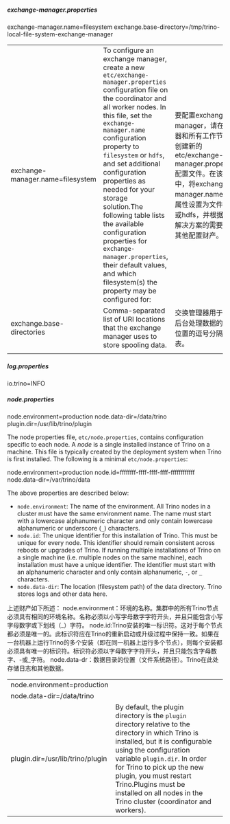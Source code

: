 ##### exchange-manager.properties

exchange-manager.name=filesystem
 exchange.base-directory=/tmp/trino-local-file-system-exchange-manager

|                                  |                                                              |                                                              |
| -------------------------------- | ------------------------------------------------------------ | ------------------------------------------------------------ |
| exchange-manager.name=filesystem | To configure an exchange manager, create a new `etc/exchange-manager.properties` configuration file on the coordinator and all worker nodes. In this file, set the `exchange-manager.name` configuration property to `filesystem` or `hdfs`, and set additional configuration properties as needed for your storage solution.The following table lists the available configuration properties for `exchange-manager.properties`, their default values, and which filesystem(s) the property may be configured for: | 要配置exchange manager，请在协调器和所有工作节点上创建新的etc/exchange-manager.properties配置文件。在该文件中，将exchange-manager.name配置属性设置为文件系统或hdfs，并根据存储解决方案的需要设置其他配置财产。<br/> |
| exchange.base-directories        | Comma-separated list of URI locations that the exchange manager uses to store spooling data. | 交换管理器用于存储后台处理数据的URI位置的逗号分隔列表。      |
|                                  |                                                              |                                                              |



##### log.properties

io.trino=INFO



##### node.properties

node.environment=production
 node.data-dir=/data/trino
 plugin.dir=/usr/lib/trino/plugin



The node properties file, `etc/node.properties`, contains configuration specific to each node. A *node* is a single installed instance of Trino on a machine. This file is typically created by the deployment system when Trino is first installed. The following is a minimal `etc/node.properties`:

node.environment=production
node.id=ffffffff-ffff-ffff-ffff-ffffffffffff
node.data-dir=/var/trino/data

The above properties are described below:

- `node.environment`: The name of the environment. All Trino nodes in a cluster must have the same environment name. The name must start with a lowercase alphanumeric character and only contain lowercase alphanumeric or underscore (`_`) characters.
- `node.id`: The unique identifier for this installation of Trino. This must be unique for every node. This identifier should remain consistent across reboots or upgrades of Trino. If running multiple installations of Trino on a single machine (i.e. multiple nodes on the same machine), each installation must have a unique identifier. The identifier must start with an alphanumeric character and only contain alphanumeric, `-`, or `_` characters.
- `node.data-dir`: The location (filesystem path) of the data directory. Trino stores logs and other data here.

上述财产如下所述：
node.environment：环境的名称。集群中的所有Trino节点必须具有相同的环境名称。名称必须以小写字母数字字符开头，并且只能包含小写字母数字或下划线（_）字符。
node.id:Trino安装的唯一标识符。这对于每个节点都必须是唯一的。此标识符应在Trino的重新启动或升级过程中保持一致。如果在一台机器上运行Trino的多个安装（即在同一机器上运行多个节点），则每个安装都必须具有唯一的标识符。标识符必须以字母数字字符开头，并且只能包含字母数字、-或_字符。
node.data-dr：数据目录的位置（文件系统路径）。Trino在此处存储日志和其他数据。

|                                  |                                                              |      |
| -------------------------------- | ------------------------------------------------------------ | ---- |
| node.environment=production      |                                                              |      |
| node.data-dir=/data/trino        |                                                              |      |
| plugin.dir=/usr/lib/trino/plugin | By default, the plugin directory is the `plugin` directory relative to the directory in which Trino is installed, but it is configurable using the configuration variable `plugin.dir`. In order for Trino to pick up the new plugin, you must restart Trino.Plugins must be installed on all nodes in the Trino cluster (coordinator and workers). |      |

